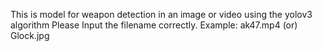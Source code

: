 This is model for weapon detection in an image or video using the yolov3 algorithm
Please Input the filename correctly.
Example: 
    ak47.mp4
                (or)
    Glock.jpg
